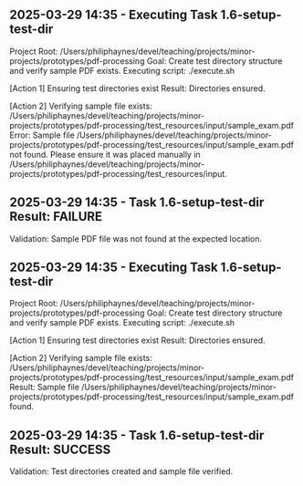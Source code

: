 ## 2025-03-29 14:35 - Executing Task 1.6-setup-test-dir
Project Root: /Users/philiphaynes/devel/teaching/projects/minor-projects/prototypes/pdf-processing
Goal: Create test directory structure and verify sample PDF exists.
Executing script: ./execute.sh

[Action 1] Ensuring test directories exist
Result: Directories ensured.

[Action 2] Verifying sample file exists: /Users/philiphaynes/devel/teaching/projects/minor-projects/prototypes/pdf-processing/test_resources/input/sample_exam.pdf
Error: Sample file /Users/philiphaynes/devel/teaching/projects/minor-projects/prototypes/pdf-processing/test_resources/input/sample_exam.pdf not found. Please ensure it was placed manually in /Users/philiphaynes/devel/teaching/projects/minor-projects/prototypes/pdf-processing/test_resources/input.

## 2025-03-29 14:35 - Task 1.6-setup-test-dir Result: FAILURE
Validation: Sample PDF file was not found at the expected location.
## 2025-03-29 14:35 - Executing Task 1.6-setup-test-dir
Project Root: /Users/philiphaynes/devel/teaching/projects/minor-projects/prototypes/pdf-processing
Goal: Create test directory structure and verify sample PDF exists.
Executing script: ./execute.sh

[Action 1] Ensuring test directories exist
Result: Directories ensured.

[Action 2] Verifying sample file exists: /Users/philiphaynes/devel/teaching/projects/minor-projects/prototypes/pdf-processing/test_resources/input/sample_exam.pdf
Result: Sample file /Users/philiphaynes/devel/teaching/projects/minor-projects/prototypes/pdf-processing/test_resources/input/sample_exam.pdf found.

## 2025-03-29 14:35 - Task 1.6-setup-test-dir Result: SUCCESS
Validation: Test directories created and sample file verified.
